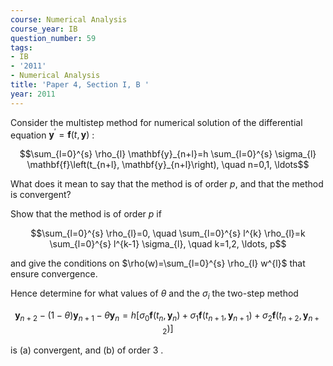 ```yaml
---
course: Numerical Analysis
course_year: IB
question_number: 59
tags:
- IB
- '2011'
- Numerical Analysis
title: 'Paper 4, Section I, B '
year: 2011
---
```




Consider the multistep method for numerical solution of the differential equation $\mathbf{y}^{\prime}=\mathbf{f}(t, \mathbf{y})$ :

$$\sum_{l=0}^{s} \rho_{l} \mathbf{y}_{n+l}=h \sum_{l=0}^{s} \sigma_{l} \mathbf{f}\left(t_{n+l}, \mathbf{y}_{n+l}\right), \quad n=0,1, \ldots$$

What does it mean to say that the method is of order $p$, and that the method is convergent?

Show that the method is of order $p$ if

$$\sum_{l=0}^{s} \rho_{l}=0, \quad \sum_{l=0}^{s} l^{k} \rho_{l}=k \sum_{l=0}^{s} l^{k-1} \sigma_{l}, \quad k=1,2, \ldots, p$$

and give the conditions on $\rho(w)=\sum_{l=0}^{s} \rho_{l} w^{l}$ that ensure convergence.

Hence determine for what values of $\theta$ and the $\sigma_{i}$ the two-step method

$$\mathbf{y}_{n+2}-(1-\theta) \mathbf{y}_{n+1}-\theta \mathbf{y}_{n}=h\left[\sigma_{0} \mathbf{f}\left(t_{n}, \mathbf{y}_{n}\right)+\sigma_{1} \mathbf{f}\left(t_{n+1}, \mathbf{y}_{n+1}\right)+\sigma_{2} \mathbf{f}\left(t_{n+2}, \mathbf{y}_{n+2}\right)\right]$$

is (a) convergent, and (b) of order 3 .